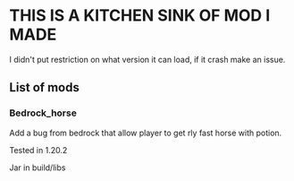 # THIS IS A KITCHEN SINK OF MOD I MADE

I didn't put restriction on what version it can load, if it crash make an issue.

## List of mods

### Bedrock_horse
Add a bug from bedrock that allow player to get rly fast horse with potion.

Tested in 1.20.2

Jar in build/libs
